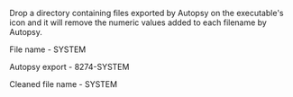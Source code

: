 Drop a directory containing files exported by Autopsy on the executable's icon and it will remove the numeric values added to each filename by Autopsy. 

File name - SYSTEM

Autopsy export - 8274-SYSTEM

Cleaned file name - SYSTEM
